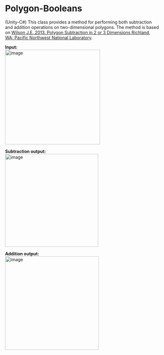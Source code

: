 # Polygon-Booleans
(Unity-C#) This class provides a method for performing both subtraction and addition operations on two-dimensional polygons.
The method is based on [Wilson J.E. 2013. Polygon Subtraction in 2 or 3 Dimensions Richland, WA: Pacific Northwest National Laboratory](https://www.pnnl.gov/main/publications/external/technical_reports/PNNL-SA-97135.pdf).

**Input:** <br>
<img width="310" alt="image" src="https://github.com/IsaakThaddaeus/Polygon-Booleans/assets/66296094/5e82291e-e6fe-4a5e-aa69-1fe1dfdcfcd1">

**Subtraction output:** <br>
<img width="304" alt="image" src="https://github.com/IsaakThaddaeus/Polygon-Booleans/assets/66296094/bac3a7cc-fcb7-45ad-86b0-31408f09d4db">

**Addition output:** <br>
<img width="306" alt="image" src="https://github.com/IsaakThaddaeus/Polygon-Booleans/assets/66296094/fa7987ea-c02b-4497-8628-3d4bf2fb0b7b">

